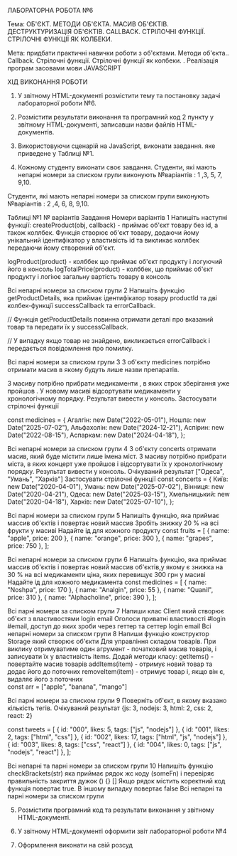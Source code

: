 ЛАБОРАТОРНА РОБОТА №6

Тема:   ОБ'ЄКТ. МЕТОДИ ОБ'ЄКТА. МАСИВ ОБ'ЄКТІВ. ДЕСТРУКТУРИЗАЦІЯ ОБ'ЄКТІВ. CALLBACK. СТРІЛОЧНІ ФУНКЦІЇ. СТРІЛОЧНІ ФУНКЦІЇ ЯК КОЛБЕКИ.

Мета: придбати практичні навички роботи з об'єктами. Методи об'єкта.. Callback. Стрілочні функції. Стрілочні функції як колбеки.
.  Реалізація програм засовами мови JAVASCRIPT


ХІД ВИКОНАННЯ РОБОТИ

1.	У звітному HTML-документі розмістити  тему та  постановку задачі лабораторної роботи №6.

2.	Розмістити результати виконання  та програмний код 2 пункту у звітному HTML-документі, записавши назви файлів HTML-документів.

3.	Використовуючи сценарій на JavaScript, виконати завдання. яке приведене у Таблиці №1.

4.	Кожному студенту виконати своє завдання.
      Студенти, які мають непарні номери за списком групи виконують №варіантів : 1 ,3, 5, 7, 9,10.

Студенти, які мають непарні номери за списком групи виконують №варіантів : 2 ,4, 6, 8, 9,10.

Таблиці №1
№
варіантів	Завдання	Номери варіантів
1	Напишіть наступні функції:
createProduct(obj, callback) - приймає об'єкт товару без id, а також коллбек. Функція створює об'єкт товару, додаючи йому унікальний ідентифікатор у властивість id та викликає коллбек передаючи йому створений об'єкт.

logProduct(product) - колббек що приймає об'єкт продукту і логуючий його в консоль
logTotalPrice(product) - колббек, що приймає об'єкт продукту і логіює загальну вартість товару в консоль



Всі непарні номери за списком групи
2	Напишіть функцію getProductDetails, яка приймає ідентифікатор товару productId та дві колбек-функції successCallback та errorCallback.

// Функція getProductDetails повинна отримати деталі про вказаний товар та передати їх у successCallback.

// У випадку якщо товар не знайдено, викликається errorCallback і передається повідомлення про помилку.



Всі парні номери за списком групи
3	 З об'єкту medicines потрібно отримати масив   в якому будуть лише назви препаратів.

З масиву  потрібно прибрати медикаменти , в яких строк зберігання  уже пройшов . У новому масиві відсортувати медикаменти  у хронологічному порядку.
Результат вивести у консоль.
Застосувати стрілочні функції

const medicines = {
Агалгін: new Date("2022-05-01"),
Ношпа: new Date("2025-07-02"),
Альфахолін: new Date("2024-12-21"),
Аспірин: new Date("2022-08-15"),
Аспаркам: new Date("2024-04-18"),
};



Всі непарні номери за списком групи
4	З об'єкту concerts отримати масив, який буде містити лише імена міст.
З масиву потрібно прибрати міста, в яких концерт  уже пройшов і   відсортувати їх у хронологічному порядку.
Результат вивести у консоль.
Очікуваний результат ["Одеса", "Умань", "Харків"]
Застосувати стрілочні функції
const concerts = {
Київ: new Date("2020-04-01"),
Умань: new Date("2025-07-02"),
Вінниця: new Date("2020-04-21"),
Одеса: new Date("2025-03-15"),
Хмельницький: new Date("2020-04-18"),
Харків: new Date("2025-07-10"),
};




Всі парні номери за списком групи
5	Напишіть функцію, яка приймає массив об'єктів і повертає новий массив Зробіть знижку 20 % на всі фрукти у масиві Надайте ід для кожного продукту  const fruits = [
{ name: "apple", price: 200 },
{ name: "orange", price: 300 },
{ name: "grapes", price: 750 },
];



Всі непарні номери за списком групи
6	Напишіть функцію, яка приймає массив об'єктів і повертає новий массив об'єктів,у якому є знижка на  30 % на всі медикаменти ціна, яких перевищує 300 грн у масиві Надайте ід для кожного медикамента    const medicines = [
{ name: "Noshpa", price: 170 },
{ name: "Analgin", price: 55 },
{ name: "Quanil", price: 310 },
{ name: "Alphacholine", price: 390 },
];



Всі парні номери за списком групи
7	Напиши клас Client який створює об'єкт
з властивостями login email
Оголоси приватні властивості #login #email,
доступ до яких зроби через геттер та сеттер login email
Всі непарні номери за списком групи
8	 Напиши функцію конструктор Storage який створює об'єкти  Для управління складом товарів.  При виклику отримуватиме один агрумент - початковий масив товарів,  і записувати їх у властивість items.
Додай методи класу:   getItems() - повертайте масив товарів   addItems(item) - отримує новий товар та додає його до поточних   removeItem(item) - отримує товар і, якщо він є, видаляє його з поточних  
const arr = ["apple", "banana", "mango"]




Всі парні номери за списком групи
9	Поверніть об'єкт, в якому вказано кількість тегів.
Очікуваний результат {js: 3, nodejs: 3, html: 2, css: 2, react: 2}

const tweets = [
{ id: "000", likes: 5, tags: ["js", "nodejs"] },
{ id: "001", likes: 2, tags: ["html", "css"] },
{ id: "002", likes: 17, tags: ["html", "js", "nodejs"] },
{ id: "003", likes: 8, tags: ["css", "react"] },
{ id: "004", likes: 0, tags: ["js", "nodejs", "react"] },
];




Всі непарні та парні номери за списком групи
10	Напишіть функцію checkBrackets(str) яка приймає рядок жс коду (someFn)  і перевіряє правильність закриття дужок () {} []
Якщо рядок містить коректний код функція повертає true.
В іншому випадку повертає false	Всі непарні та парні номери за списком групи


5.	Розмістити програмний код  та результати виконання  у звітному HTML-документі.

6.	У звітному HTML-документі оформити звіт лабораторної роботи №4
7.	Оформлення виконати на свій розсуд

 




